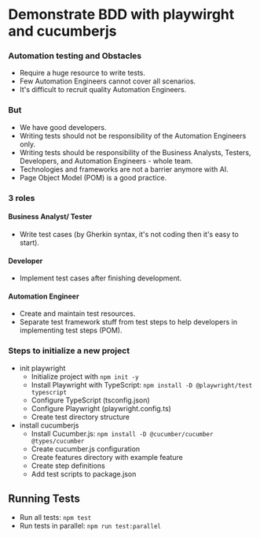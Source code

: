 # Demonstrate BDD with playwirght and cucumberjs
### Automation testing and Obstacles
- Require a huge resource to write tests.
- Few Automation Engineers cannot cover all scenarios.
- It's difficult to recruit quality Automation Engineers.

### But
- We have good developers.
- Writing tests should not be responsibility of the Automation Engineers only.
- Writing tests should be responsibility of the Business Analysts, Testers, Developers, and Automation Engineers - whole team.
- Technologies and frameworks are not a barrier anymore with AI.
- Page Object Model (POM) is a good practice.

### 3 roles
#### Business Analyst/ Tester
- Write test cases (by Gherkin syntax, it's not coding then it's easy to start).
#### Developer
- Implement test cases after finishing development.
#### Automation Engineer
- Create and maintain test resources.
- Separate test framework stuff from test steps to help developers in implementing test steps (POM).

### Steps to initialize a new project
- init playwright
  - Initialize project with `npm init -y`
  - Install Playwright with TypeScript: `npm install -D @playwright/test typescript`
  - Configure TypeScript (tsconfig.json)
  - Configure Playwright (playwright.config.ts)
  - Create test directory structure
- install cucumberjs
  - Install Cucumber.js: `npm install -D @cucumber/cucumber @types/cucumber`
  - Create cucumber.js configuration
  - Create features directory with example feature
  - Create step definitions
  - Add test scripts to package.json

## Running Tests
- Run all tests: `npm test`
- Run tests in parallel: `npm run test:parallel`
